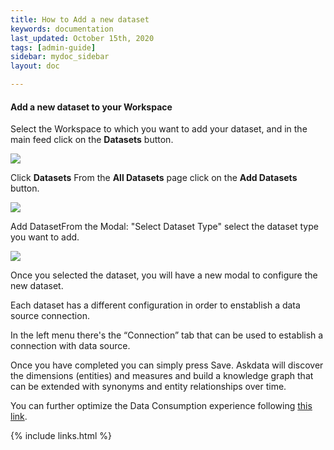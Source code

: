 ```yaml
---
title: How to Add a new dataset
keywords: documentation
last_updated: October 15th, 2020
tags: [admin-guide]
sidebar: mydoc_sidebar
layout: doc

---
```


#### Add a new dataset to your Workspace

Select the Workspace to which you want to add your dataset, and in the main feed click on the **Datasets** button.

![](https://uploads-ssl.webflow.com/5dff758010bfa7356f98e395/5f1ee2f92f5cd23c1b7d2af5_01%20-%20Add%20Dataset.png)

Click **Datasets** From the **All Datasets** page click on the **Add Datasets** button.

![](https://uploads-ssl.webflow.com/5dff758010bfa7356f98e395/5f1eedf4e65b165439c0fc19_02-add%20dataset%20button.png)

Add DatasetFrom the Modal: "Select Dataset Type" select the dataset type you want to add.

![](https://uploads-ssl.webflow.com/5dff758010bfa7356f98e395/5f1ef199e65b161a2dc105e8_dataset%20modal.png)

Once you selected the dataset, you will have a new modal to configure the new dataset. 

Each dataset has a different configuration in order to enstablish a data source connection.

In the left menu there's the “Connection” tab that can be used to establish a connection with data source.

Once you have completed you can simply press Save. Askdata will discover the dimensions (entities) and measures and build a knowledge graph that can be extended with synonyms and entity relationships over time.

You can further optimize the Data Consumption experience following [this link](/docs/how-to-configure-your-dataset).

{% include links.html %}
